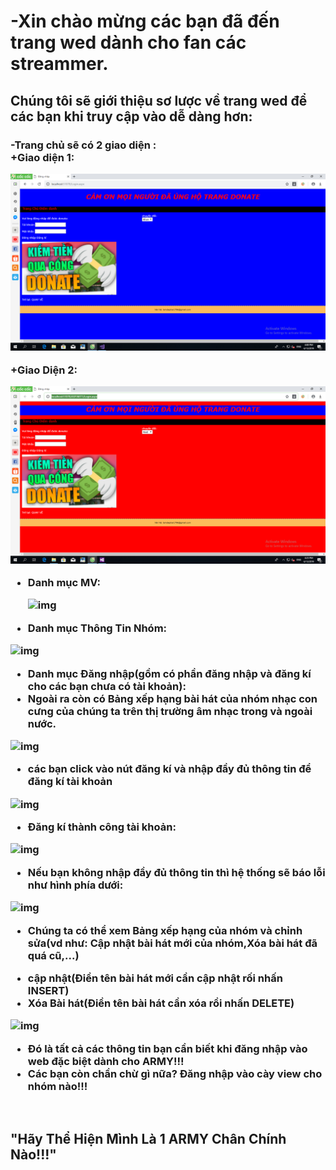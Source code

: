 <h1>-Xin chào mừng các bạn đã đến trang wed dành cho fan các streammer.</h1>
<h2>Chúng tôi sẽ giới thiệu sơ lược về trang wed để các bạn khi truy cập vào dễ dàng hơn: </h2>
<h3> -Trang chủ sẽ có 2 giao diện :<br>
  +Giao diện 1:
  
  ![img](Untitled.png)
  
+Giao Diện 2:

  ![img](d1.png)
  
  - Danh mục MV:<br>
  
    ![img](3.PNG)
    
  - Danh mục Thông Tin Nhóm:<br>
  
  ![img](10.PNG)
  
  - Danh mục Đăng nhập(gồm có phần đăng nhập và đăng kí cho các bạn chưa có tài khoản):<br>
  - Ngoài ra còn có Bảng xếp hạng bài hát của nhóm nhạc con cưng của chúng ta trên thị trường âm nhạc trong và ngoài nước.
  
  ![img](5.PNG)
  
  + các bạn click vào nút đăng kí và nhập đầy đủ thông tin để đăng kí tài khoản
  
  ![img](6.PNG)
  
  + Đăng kí thành công tài khoản:
  
  ![img](7.PNG)
  
  + Nếu bạn không nhập đầy đủ thông tin thì hệ thống sẽ báo lỗi như hình phía dưới:
  
  ![img](9.PNG)
  
  - Chúng ta có thể xem Bảng xếp hạng của nhóm và chỉnh sửa(vd như: Cập nhật bài hát mới của nhóm,Xóa bài hát đã quá cũ,...)<br>
  + cập nhật(Điền tên bài hát mới cần cập nhật rối nhấn INSERT)
  + Xóa Bài hát(Điền tên bài hát cần xóa rồi nhấn DELETE)
 
  ![img](8.PNG)
  
  - Đó là tất cả các thông tin bạn cần biết khi đăng nhập vào web đặc biệt dành cho ARMY!!!
  - Các bạn còn chần chừ gì nữa? Đăng nhập vào cày view cho nhóm nào!!!</h3><br>
  <h2>"Hãy Thể Hiện Mình Là 1 ARMY Chân Chính Nào!!!"</h2>
